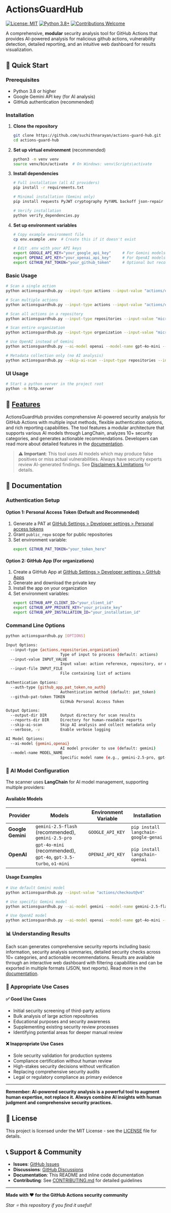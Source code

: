 # ActionsGuardHub

[![License: MIT](https://img.shields.io/badge/License-MIT-yellow.svg)](https://opensource.org/licenses/MIT)
[![Python 3.8+](https://img.shields.io/badge/python-3.8+-blue.svg)](https://www.python.org/downloads/)
[![Contributions Welcome](https://img.shields.io/badge/contributions-welcome-brightgreen.svg?style=flat)](CONTRIBUTING.md)

A comprehensive, **modular** security analysis tool for GitHub Actions that provides AI-powered analysis for malicious github actions, vulnerability detection, detailed reporting, and an intuitive web dashboard for results visualization.

## 🚀 Quick Start

### Prerequisites

- Python 3.8 or higher
- Google Gemini API key (for AI analysis)
- GitHub authentication (recommended)

### Installation

1. **Clone the repository**
   ```bash
   git clone https://github.com/suchithnarayan/actions-guard-hub.git
   cd actions-guard-hub
   ```

2. **Set up virtual environment** (recommended)
   ```bash
   python3 -m venv venv
   source venv/bin/activate  # On Windows: venv\Scripts\activate
   ```

3. **Install dependencies**
   ```bash
   # Full installation (all AI providers)
   pip install -r requirements.txt
   
   # Minimal installation (Gemini only)
   pip install requests PyJWT cryptography PyYAML backoff json-repair python-dotenv langchain-core langchain-google-genai
   
   # Verify installation
   python verify_dependencies.py
   ```

4. **Set up environment variables**
   ```bash
   # Copy example environment file
   cp env.example .env  # Create this if it doesn't exist
   
   # Edit .env with your API keys
   export GOOGLE_API_KEY="your_google_api_key"     # For Gemini models (default)
   export OPENAI_API_KEY="your_openai_api_key"     # For OpenAI models (optional)
   export GITHUB_PAT_TOKEN="your_github_token"     # Optional but recommended
   ```

### Basic Usage

```bash
# Scan a single action
python actionsguardhub.py --input-type actions --input-value "actions/checkout@v4"

# Scan multiple actions
python actionsguardhub.py --input-type actions --input-value "actions/checkout@v4,actions/setup-node@v3"

# Scan all actions in a repository
python actionsguardhub.py --input-type repositories --input-value "microsoft/vscode"

# Scan entire organization
python actionsguardhub.py --input-type organization --input-value "microsoft"

# Use OpenAI instead of Gemini
python actionsguardhub.py --ai-model openai --model-name gpt-4o-mini --input-value "actions/checkout@v4"

# Metadata collection only (no AI analysis)
python actionsguardhub.py --skip-ai-scan --input-type repositories --input-value "actions/checkout"
```

### UI Usage

```bash
# Start a python server in the project root
python -m http.server 
```

## 🌟 [Features](documentation/FEATURES.md)

ActionsGuardHub provides comprehensive AI-powered security analysis for GitHub Actions with multiple input methods, flexible authentication options, and rich reporting capabilities. The tool features a modular architecture that supports various AI models through LangChain, analyzes 10+ security categories, and generates actionable recommendations. Developers can read more about detailed features in the [documentation](documentation/FEATURES.md).


> ⚠️ **Important**: This tool uses AI models which may produce false positives or miss actual vulnerabilities. Always have security experts review AI-generated findings. See [Disclaimers & Limitations](documentation/DESCLAIMER.md) for details.

## 📖 Documentation

### Authentication Setup

#### Option 1: Personal Access Token (Default and Recommended)

1. Generate a PAT at [GitHub Settings > Developer settings > Personal access tokens](https://github.com/settings/tokens)
2. Grant `public_repo` scope for public repositories
3. Set environment variable:
   ```bash
   export GITHUB_PAT_TOKEN="your_token_here"
   ```

#### Option 2: GitHub App (For organizations)

1. Create a GitHub App at [GitHub Settings > Developer settings > GitHub Apps](https://github.com/settings/apps)
2. Generate and download the private key
3. Install the app on your organization
4. Set environment variables:
   ```bash
   export GITHUB_APP_CLIENT_ID="your_client_id"
   export GITHUB_APP_PRIVATE_KEY="your_private_key"
   export GITHUB_APP_INSTALLATION_ID="your_installation_id"
   ```

### Command Line Options

```bash
python actionsguardhub.py [OPTIONS]

Input Options:
  --input-type {actions,repositories,organization}
                        Type of input to process (default: actions)
  --input-value INPUT_VALUE
                        Input value: action reference, repository, or organization
  --input-file INPUT_FILE
                        File containing list of actions

Authentication Options:
  --auth-type {github_app,pat_token,no_auth}
                        Authentication method (default: pat_token)
  --github-pat-token TOKEN
                        GitHub Personal Access Token

Output Options:
  --output-dir DIR      Output directory for scan results
  --reports-dir DIR     Directory for human-readable reports
  --skip-ai-scan        Skip AI analysis and collect metadata only
  --verbose, -v         Enable verbose logging

AI Model Options:
  --ai-model {gemini,openai}
                        AI model provider to use (default: gemini)
  --model-name MODEL_NAME
                        Specific model name (e.g., gemini-2.5-pro, gpt-4o-mini)
```

### 🤖 AI Model Configuration

The scanner uses **LangChain** for AI model management, supporting multiple providers:

#### Available Models

| Provider | Models | Environment Variable | Installation |
|----------|--------|---------------------|--------------|
| **Google Gemini** | `gemini-2.5-flash` (recommended), `gemini-2.5-pro` | `GOOGLE_API_KEY` | `pip install langchain-google-genai` |
| **OpenAI** | `gpt-4o-mini` (recommended), `gpt-4o`, `gpt-3.5-turbo`, `o1-mini` | `OPENAI_API_KEY` | `pip install langchain-openai` |

#### Usage Examples

```bash
# Use default Gemini model
python actionsguardhub.py --input-value "actions/checkout@v4"

# Use specific Gemini model
python actionsguardhub.py --ai-model gemini --model-name gemini-2.5-flash --input-value "actions/checkout@v4"

# Use OpenAI model
python actionsguardhub.py --ai-model openai --model-name gpt-4o-mini --input-value "actions/checkout@v4"
```

### 📊 Understanding Results

Each scan generates comprehensive security reports including basic information, security analysis summaries, detailed security checks across 10+ categories, and actionable recommendations. Results are available through an interactive web dashboard with filtering capabilities and can be exported in multiple formats (JSON, text reports). Read more in the [documentation](documentation/UNDERSTANDING_RESULTS.md).

### 🎯 Appropriate Use Cases

#### **✅ Good Use Cases**
- Initial security screening of third-party actions
- Bulk analysis of large action repositories
- Educational purposes and security awareness
- Supplementing existing security review processes
- Identifying potential areas for deeper manual review

#### **❌ Inappropriate Use Cases**
- Sole security validation for production systems
- Compliance certification without human review
- High-stakes security decisions without verification
- Replacing comprehensive security audits
- Legal or regulatory compliance as primary evidence


---

**Remember: AI-powered security analysis is a powerful tool to augment human expertise, not replace it. Always combine AI insights with human judgment and comprehensive security practices.**

## 📄 License

This project is licensed under the MIT License - see the [LICENSE](LICENSE) file for details.

## 📞 Support & Community

- **Issues**: [GitHub Issues](https://github.com/suchithnarayan/actions-guard-hub/issues)
- **Discussions**: [GitHub Discussions](https://github.com/suchithnarayan/actions-guard-hub/discussions)
- **Documentation**: This README and inline code documentation
- **Contributing**: See [CONTRIBUTING.md](CONTRIBUTING.md) for detailed guidelines

---

**Made with ❤️ for the GitHub Actions security community**

*Star ⭐ this repository if you find it useful!*